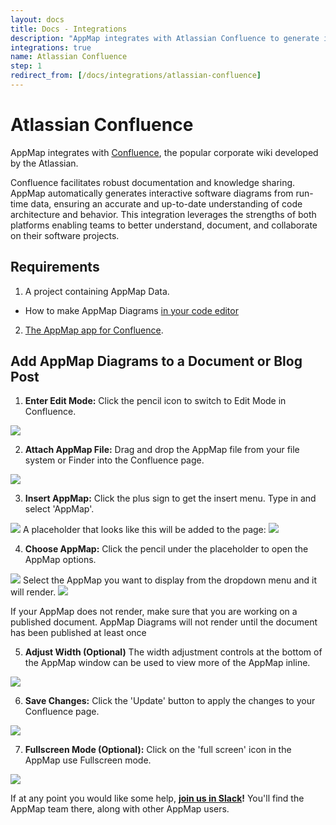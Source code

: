 ```yaml
---
layout: docs
title: Docs - Integrations
description: "AppMap integrates with Atlassian Confluence to generate interactive software diagrams from run-time data, enhancing documentation and collaboration on software projects."
integrations: true
name: Atlassian Confluence
step: 1
redirect_from: [/docs/integrations/atlassian-confluence]
---
```


# Atlassian Confluence

AppMap integrates with [Confluence](https://www.atlassian.com/software/confluence), the popular corporate wiki developed by the Atlassian.

Confluence facilitates robust documentation and knowledge sharing. AppMap automatically generates interactive software diagrams from run-time data, ensuring an accurate and up-to-date understanding of code architecture and behavior. This integration leverages the strengths of both platforms enabling teams to better understand, document, and collaborate on their software projects.

## Requirements

1. A project containing AppMap Data.
  - How to make AppMap Diagrams [in your code editor](/docs/get-started-with-appmap/)
2. [The AppMap app for Confluence](https://marketplace.atlassian.com/apps/1233075/appmap-for-confluence). 

## Add AppMap Diagrams to a Document or Blog Post

1. **Enter Edit Mode:** Click the pencil icon to switch to Edit Mode in Confluence.
  <img class="video-screenshot" src="/assets/img/enter-edit-mode.png"/> 

2. **Attach AppMap File:** Drag and drop the AppMap file from your file system or Finder into the Confluence page.
  <img class="video-screenshot" src="/assets/img/drag-and-drop-appmap.webp"/> 

3. **Insert AppMap:** Click the plus sign to get the insert menu. Type in and select 'AppMap'.
  <img class="video-screenshot" src="/assets/img/insert-appmap.webp"/> 
  A placeholder that looks like this will be added to the page: 
  <img class="video-screenshot" src="/assets/img/appmap-placeholder-confluence.png"/>

4. **Choose AppMap:** Click the pencil under the placeholder to open the AppMap options.
  <img class="video-screenshot" src="/assets/img/edit-menu-confluence.png"/>
   Select the AppMap you want to display from the dropdown menu and it will render.
  <img class="video-screenshot" src="/assets/img/select-an-appmap-confluence.webp"/>
    <p class="alert alert-info">  If your AppMap does not render, make sure that you are working on a published document. AppMap Diagrams will not render until the document has been published at least once</p>

5. **Adjust Width (Optional)** The width adjustment controls at the bottom of the AppMap window can be used to view more of the AppMap inline.
  <img class="video-screenshot" src="/assets/img/width-adjustments-confluence.png"/>

6. **Save Changes:** Click the 'Update' button to apply the changes to your Confluence page.
  <img class="video-screenshot" src="/assets/img/update-button-confluence.png"/>

7. **Fullscreen Mode (Optional):** Click on the 'full screen' icon in the AppMap use Fullscreen mode.
  <img class="video-screenshot" src="/assets/img/full-screen-control-confluence.png"/>
    <p class="alert alert-info"> If at any point you would like some help, <strong><a href="/slack">join us in Slack</a>!</strong> You'll find the AppMap team there, along with other AppMap users.</p>

